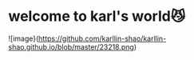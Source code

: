 # welcome to karl's world😼
![image}(https://github.com/karllin-shao/karllin-shao.github.io/blob/master/23218.png)
